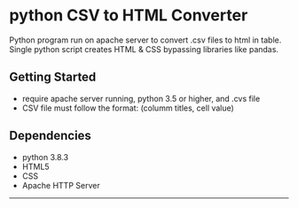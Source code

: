 # python CSV to HTML Converter
Python program run on apache server to convert .csv files to html in table. Single python script creates HTML & CSS bypassing libraries like pandas.

## Getting Started
* require apache server running, python 3.5 or higher, and .cvs file
* CSV file must follow the format: (columm titles, cell value)


## Dependencies

* python 3.8.3 
* HTML5
* CSS
* Apache HTTP Server

***
